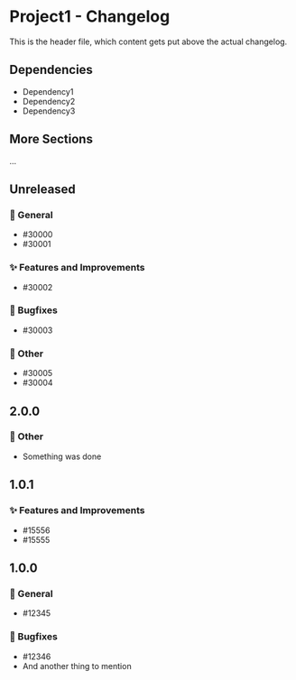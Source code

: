 # Project1 - Changelog

This is the header file, which content gets put above the actual changelog.

## Dependencies

* Dependency1
* Dependency2
* Dependency3

## More Sections

...

<!--- The actual changelog will be generated beyond this line 

## Unreleased
...

-->
## Unreleased

### 📣 General

* #30000
* #30001

### ✨ Features and Improvements

* #30002

### 🐞 Bugfixes

* #30003

### 📝 Other

* #30005
* #30004

## 2.0.0

### 📝 Other

* Something was done

## 1.0.1

### ✨ Features and Improvements

* #15556
* #15555

## 1.0.0

### 📣 General

* #12345

### 🐞 Bugfixes

* #12346
* And another thing to mention
